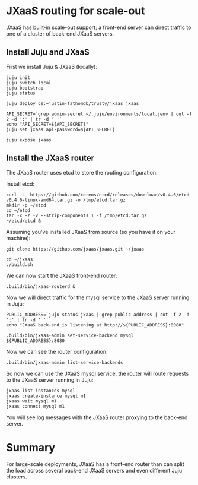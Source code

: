 # JXaaS routing for scale-out

JXaaS has built-in scale-out support; a front-end server can direct traffic
to one of a cluster of back-end JXaaS servers.

## Install Juju and JXaaS

First we install Juju & JXaaS (locally):

```
juju init
juju switch local
juju bootstrap
juju status

juju deploy cs:~justin-fathomdb/trusty/jxaas jxaas

API_SECRET=`grep admin-secret ~/.juju/environments/local.jenv | cut -f 2 -d ':' | tr -d ' '`
echo "API_SECRET=${API_SECRET}"
juju set jxaas api-password=${API_SECRET}

juju expose jxaas
```


## Install the JXaaS router

The JXaaS router uses etcd to store the routing configuration.

Install etcd:
```
curl -L  https://github.com/coreos/etcd/releases/download/v0.4.6/etcd-v0.4.6-linux-amd64.tar.gz -o /tmp/etcd.tar.gz
mkdir -p ~/etcd
cd ~/etcd
tar -x -z -v --strip-components 1 -f /tmp/etcd.tar.gz
~/etcd/etcd &
```

Assuming you've installed JXaaS from source (so you have it on your machine):
```
git clone https://github.com/jxaas/jxaas.git ~/jxaas

cd ~/jxaas
./build.sh
```

We can now start the JXaaS front-end router:
```
.build/bin/jxaas-routerd &
```

Now we will direct traffic for the mysql service to the JXaaS server running in Juju:
```
PUBLIC_ADDRESS=`juju status jxaas | grep public-address | cut -f 2 -d ':' | tr -d ' '`
echo "JXaaS back-end is listening at http://${PUBLIC_ADDRESS}:8080"

.build/bin/jxaas-admin set-service-backend mysql ${PUBLIC_ADDRESS}:8080
```

Now we can see the router configuration:
```
.build/bin/jxaas-admin list-service-backends
```

So now we can use the JXaaS mysql service, the router will route requests to the JXaaS server running in Juju:
```
jxaas list-instances mysql
jxaas create-instance mysql m1
jxaas wait mysql m1
jxaas connect mysql m1
```

You will see log messages with the JXaaS router proxying to the back-end server.


# Summary

For large-scale deployments, JXaaS has a front-end router than can split the load across
several back-end JXaaS servers and even different Juju clusters.
